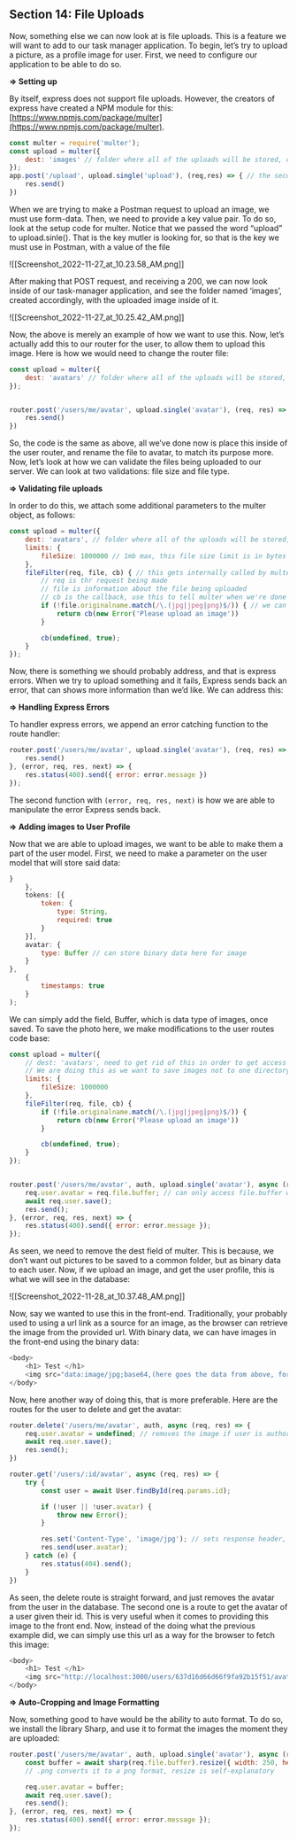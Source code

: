 ## Section 14: File Uploads

Now, something else we can now look at is file uploads. This is a feature we will want to add to our task manager application. To begin, let’s try to upload a picture, as a profile image for user. First, we need to configure our application to be able to do so.

**⇒ Setting up**

By itself, express does not support file uploads. However, the creators of express have created a NPM module for this: [https://www.npmjs.com/package/multer](https://www.npmjs.com/package/multer).

```JavaScript
const multer = require('multer');
const upload = multer({
    dest: 'images' // folder where all of the uploads will be stored, can name it images for this project, as only storing images 
});
app.post('/upload', upload.single('upload'), (req,res) => { // the second parameter is middleware, need it
    res.send()
})
```

When we are trying to make a Postman request to upload an image, we must use form-data. Then, we need to provide a key value pair. To do so, look at the setup code for multer. Notice that we passed the word “upload” to upload.sinle(). That is the key mutler is looking for, so that is the key we must use in Postman, with a value of the file

![[Screenshot_2022-11-27_at_10.23.58_AM.png]]

After making that POST request, and receiving a 200, we can now look inside of our task-manager application, and see the folder named ‘images’, created accordingly, with the uploaded image inside of it.

![[Screenshot_2022-11-27_at_10.25.42_AM.png]]

Now, the above is merely an example of how we want to use this. Now, let’s actually add this to our router for the user, to allow them to upload this image. Here is how we would need to change the router file:

```JavaScript
const upload = multer({
    dest: 'avatars' // folder where all of the uploads will be stored, can name it images for this project, as only storing images 
});


router.post('/users/me/avatar', upload.single('avatar'), (req, res) => { // the second parameter is middleware, need it
    res.send()
})
```

So, the code is the same as above, all we’ve done now is place this inside of the user router, and rename the file to avatar, to match its purpose more. Now, let’s look at how we can validate the files being uploaded to our server. We can look at two validations: file size and file type.

**⇒ Validating file uploads**

In order to do this, we attach some additional parameters to the multer object, as follows:

```JavaScript
const upload = multer({
    dest: 'avatars', // folder where all of the uploads will be stored, can name it images for this project, as only storing images 
    limits: {
        fileSize: 1000000 // 1mb max, this file size limit is in bytes 
    },
    fileFilter(req, file, cb) { // this gets internally called by multer when attempting to upload a file 
        // req is thr request being made 
        // file is information about the file being uploaded 
        // cb is the callback, use this to tell multer when we're done filtering the file 
        if (!file.originalname.match(/\.(jpg|jpeg|png)$/)) { // we can use regex expressions to match multiple types of files 
            return cb(new Error('Please upload an image'))
        }

        cb(undefined, true);
    }
});
```

Now, there is something we should probably address, and that is express errors. When we try to upload something and it fails, Express sends back an error, that can shows more information than we’d like. We can address this:

**⇒ Handling Express Errors**

To handler express errors, we append an error catching function to the route handler:

```JavaScript
router.post('/users/me/avatar', upload.single('avatar'), (req, res) => {
    res.send()
}, (error, req, res, next) => {
    res.status(400).send({ error: error.message })
});
```

The second function with `(error, req, res, next)` is how we are able to manipulate the error Express sends back.

**⇒ Adding images to User Profile**

Now that we are able to upload images, we want to be able to make them a part of the user model. First, we need to make a parameter on the user model that will store said data:

```JavaScript
}
    },
    tokens: [{
        token: {
            type: String,
            required: true
        }
    }],
    avatar: {
        type: Buffer // can store binary data here for image 
    }
},
    {
        timestamps: true
    }
);
```

We can simply add the field, Buffer, which is data type of images, once saved. To save the photo here, we make modifications to the user routes code base:

```JavaScript
const upload = multer({
    // dest: 'avatars', need to get rid of this in order to get access toe image binary data, since if not saving here, it gets passed to cb in post route 
    // We are doing this as we want to save images not to one directory, but to the user model 
    limits: {
        fileSize: 1000000
    },
    fileFilter(req, file, cb) {
        if (!file.originalname.match(/\.(jpg|jpeg|png)$/)) {
            return cb(new Error('Please upload an image'))
        }

        cb(undefined, true);
    }
});


router.post('/users/me/avatar', auth, upload.single('avatar'), async (req, res) => { // multiple middleware 
    req.user.avatar = req.file.buffer; // can only access file.buffer when  we are not using dest 
    await req.user.save();
    res.send();
}, (error, req, res, next) => {
    res.status(400).send({ error: error.message });
});
```

As seen, we need to remove the dest field of multer. This is because, we don’t want out pictures to be saved to a common folder, but as binary data to each user. Now, if we upload an image, and get the user profile, this is what we will see in the database:

![[Screenshot_2022-11-28_at_10.37.48_AM.png]]

Now, say we wanted to use this in the front-end. Traditionally, your probably used to using a url link as a source for an image, as the browser can retrieve the image from the provided url. With binary data, we can have images in the front-end using the binary data:

```JavaScript
<body>
	<h1> Test </h1>
	<img src="data:image/jpg;base64,(here goes the data from above, for avatar, something like /9j/4AA...)">
</body>
```

Now, here another way of doing this, that is more preferable. Here are the routes for the user to delete and get the avatar:

```JavaScript
router.delete('/users/me/avatar', auth, async (req, res) => {
    req.user.avatar = undefined; // removes the image if user is authorized 
    await req.user.save();
    res.send();
})

router.get('/users/:id/avatar', async (req, res) => {
    try {
        const user = await User.findById(req.params.id);

        if (!user || !user.avatar) {
            throw new Error();
        }

        res.set('Content-Type', 'image/jpg'); // sets response header, provide a key value pair 
        res.send(user.avatar);
    } catch (e) {
        res.status(404).send();
    }
})
```

As seen, the delete route is straight forward, and just removes the avatar from the user in the database. The second one is a route to get the avatar of a user given their id. This is very useful when it comes to providing this image to the front end. Now, instead of the doing what the previous example did, we can simply use this url as a way for the browser to fetch this image:

```JavaScript
<body>
	<h1> Test </h1>
	<img src="http://localhost:3000/users/637d16d66d66f9fa92b15f51/avatar">
</body>
```

**⇒ Auto-Cropping and Image Formatting**

Now, something good to have would be the ability to auto format. To do so, we install the library Sharp, and use it to format the images the moment they are uploaded:

```JavaScript
router.post('/users/me/avatar', auth, upload.single('avatar'), async (req, res) => { // multiple middleware 
    const buffer = await sharp(req.file.buffer).resize({ width: 250, height: 250 }).png().toBuffer();
    // .png converts it to a png format, resize is self-explanatory 

    req.user.avatar = buffer;
    await req.user.save();
    res.send();
}, (error, req, res, next) => {
    res.status(400).send({ error: error.message });
});
```